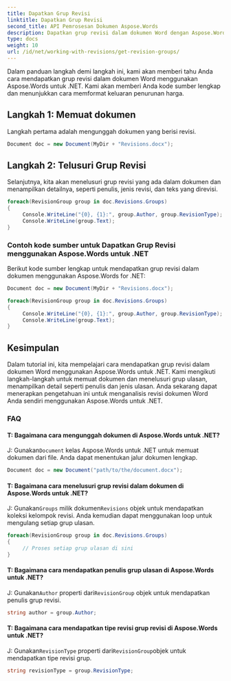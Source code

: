 ```yaml
---
title: Dapatkan Grup Revisi
linktitle: Dapatkan Grup Revisi
second_title: API Pemrosesan Dokumen Aspose.Words
description: Dapatkan grup revisi dalam dokumen Word dengan Aspose.Words untuk .NET.
type: docs
weight: 10
url: /id/net/working-with-revisions/get-revision-groups/
---
```


Dalam panduan langkah demi langkah ini, kami akan memberi tahu Anda cara mendapatkan grup revisi dalam dokumen Word menggunakan Aspose.Words untuk .NET. Kami akan memberi Anda kode sumber lengkap dan menunjukkan cara memformat keluaran penurunan harga.

## Langkah 1: Memuat dokumen

Langkah pertama adalah mengunggah dokumen yang berisi revisi.

```csharp
Document doc = new Document(MyDir + "Revisions.docx");
```

## Langkah 2: Telusuri Grup Revisi

Selanjutnya, kita akan menelusuri grup revisi yang ada dalam dokumen dan menampilkan detailnya, seperti penulis, jenis revisi, dan teks yang direvisi.

```csharp
foreach(RevisionGroup group in doc.Revisions.Groups)
{
     Console.WriteLine("{0}, {1}:", group.Author, group.RevisionType);
     Console.WriteLine(group.Text);
}
```


### Contoh kode sumber untuk Dapatkan Grup Revisi menggunakan Aspose.Words untuk .NET

Berikut kode sumber lengkap untuk mendapatkan grup revisi dalam dokumen menggunakan Aspose.Words for .NET:

```csharp
Document doc = new Document(MyDir + "Revisions.docx");

foreach(RevisionGroup group in doc.Revisions.Groups)
{
	 Console.WriteLine("{0}, {1}:", group.Author, group.RevisionType);
	 Console.WriteLine(group.Text);
}
```

## Kesimpulan

Dalam tutorial ini, kita mempelajari cara mendapatkan grup revisi dalam dokumen Word menggunakan Aspose.Words untuk .NET. Kami mengikuti langkah-langkah untuk memuat dokumen dan menelusuri grup ulasan, menampilkan detail seperti penulis dan jenis ulasan. Anda sekarang dapat menerapkan pengetahuan ini untuk menganalisis revisi dokumen Word Anda sendiri menggunakan Aspose.Words untuk .NET.

### FAQ

#### T: Bagaimana cara mengunggah dokumen di Aspose.Words untuk .NET?

 J: Gunakan`Document` kelas Aspose.Words untuk .NET untuk memuat dokumen dari file. Anda dapat menentukan jalur dokumen lengkap.

```csharp
Document doc = new Document("path/to/the/document.docx");
```

#### T: Bagaimana cara menelusuri grup revisi dalam dokumen di Aspose.Words untuk .NET?

 J: Gunakan`Groups` milik dokumen`Revisions` objek untuk mendapatkan koleksi kelompok revisi. Anda kemudian dapat menggunakan loop untuk mengulang setiap grup ulasan.

```csharp
foreach(RevisionGroup group in doc.Revisions.Groups)
{
     // Proses setiap grup ulasan di sini
}
```

#### T: Bagaimana cara mendapatkan penulis grup ulasan di Aspose.Words untuk .NET?

 J: Gunakan`Author` properti dari`RevisionGroup` objek untuk mendapatkan penulis grup revisi.

```csharp
string author = group.Author;
```

#### T: Bagaimana cara mendapatkan tipe revisi grup revisi di Aspose.Words untuk .NET?

 J: Gunakan`RevisionType` properti dari`RevisionGroup`objek untuk mendapatkan tipe revisi grup.

```csharp
string revisionType = group.RevisionType;
```